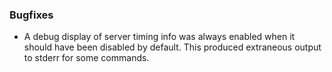 ### Bugfixes

* A debug display of server timing info was always enabled when it should have
  been disabled by default. This produced extraneous output to stderr for some
  commands.
